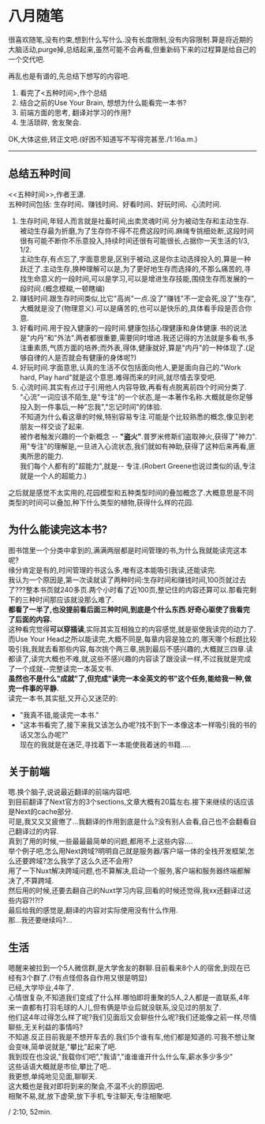 # 八月随笔

很喜欢随笔,没有约束,想到什么写什么.没有长度限制,没有内容限制.算是将近期的大脑活动,purge掉,总结起来,虽然可能不会再看,但重新码下来的过程算是给自己的一个交代吧.  

再乱也是有谱的,先总结下想写的内容吧.
1. 看完了<五种时间>,作个总结
2. 结合之前的Use Your Brain, 想想为什么能看完一本书?
3. 前端方面的思考, 翻译对学习的作用?
4. 生活琐碎, 舍友聚会.  

OK,大体这些,转正文吧.(好困不知道写不写得完甚至./1:16a.m.)

---
## 总结五种时间
<<五种时间>>,作者王潇.  
五种时间包括: 生存时间、赚钱时间、好看时间、好玩时间、心流时间.  
1. 生存时间,年轻人而言就是社畜时间,出卖灵魂时间.分为被动生存和主动生存.  
被动生存最为折磨,为了生存你不得不花费这段时间.麻绳专挑细处断,这段时间很有可能不断你不乐意投入,持续时间还很有可能很长,占据你一天生活的1/3, 1/2.  
主动生存,有点忘了,字面意思是,区别于被动,这是你主动选择投入的,算是一种跃迁了.主动生存,换种理解可以是,为了更好地生存而选择的,不那么痛苦的,寻找生命意义的一段时间,可以是学习,可以是增进生存技能,围绕生存而发展的一段时间.(概念模糊,一顿瞎编)  
2. 赚钱时间.跟生存时间类似,比它"高尚"一点.没了"赚钱"不一定会死,没了"生存",大概就是没了(物理意义).可以是痛苦的,也可以是快乐的,具体看手段是否合你意.  
3. 好看时间.用于投入健康的一段时间.健康包括心理健康和身体健康.书的说法是"内丹"和"外法".两者都很重要,需要同时增进.我还记得的方法就是多看书,多注重素质,气质方面的培养;而外表,得体,健康就好,算是"内丹"的一种体现了.(足够自律的人是否就会有健康的身体呢?)  
4. 好玩时间.字面意思,认真的生活不仅包括面向他人,更是面向自己的."Work hard, Play hard"就是这个意思.难得而来的时间,就尽情去享受吧.  
5. 心流时间.其实有点过于引用他人内容导致,再看有点脱离前四个时间分类了.  
"心流"一词应该不陌生,是"专注"的一个状态,是一本著作名称.大概就是你足够投入到一件事后,一种"忘我","忘记时间"的体验.  
不知道为什么看这章的时候,特别容易专注.可能是个比较熟悉的概念,像见到老朋友一样交谈了起来.  
被作者触发兴趣的一个新概念 -- **"盗火"**.普罗米修斯们盗取神火,获得了"神力".  
用"专注"的理解是,一旦进入心流状态,我们就如有神助,获得了这种后来再看,匪夷所思的能力.  
我们每个人都有的"超能力",就是-- 专注.(Robert Greene也说过类似的话,专注就是一个人的超能力.)  

之后就是感觉不太实用的,花园模型和五种类型时间的叠加概念了.大概意思是不同类型的时间可以叠加,种下什么类型的植物,获得什么样的花园.  

## 为什么能读完这本书?
图书馆里一个分类中拿到的,满满两层都是时间管理的书,为什么我就能读完这本呢?  
缘分肯定是有的,时间管理的书这么多,唯有这本能吸引我读,还能读完.  
我认为一个原因是,第一次读就读了两种时间:生存时间和赚钱时间,100页就过去了???整本书页就240多页.两个小时看了近100页,整记住的内容还算可以.那看完剩下的三种时间那应该就没那么难了.  
**都看了一半了,也没提前看后面三种时间,到底是个什么东西.好奇心驱使了我看完了后面的内容.**  
这种看完觉得**可以穿插读**,实际其实互相独立的内容感觉,就是驱使我读完的动力了.  
而Use Your Head之所以能读完,大概不同是,每章内容是独立的,哪天哪个标题比较吸引我,我就去看那些内容,每次挑个两三章,挑到最后不感兴趣的,大概就三四章.读都读了,读完大概也不难,就,这些不感兴趣的内容读了跟没读一样,不过我就是完成了一个成就--完整读完一本英文书.  
**虽然也不是什么"成就"了,但完成"读完一本全英文的书"这个任务,能给我一种,做完一件事的平静.**  
读完一本书,其实挺,又开心又迷茫的:
- "我真不错,能读完一本书."
- "这本书看完了,接下来我又该怎么办呢?找不到下一本像这本一样吸引我的书的话又怎么办呢?"  
现在的我就是在迷茫,寻找着下一本能使我着迷的书籍.....  

## 关于前端
嗯.换个脑子,说说最近翻译的前端内容吧.  
到目前翻译了Next官方的3个sections,文章大概有20篇左右.接下来继续的话应该是Next的cache部分.  
可是,我又又又疲倦了...我翻译的作用到底是什么?没有别人会看,自己也不会翻看自己翻译过的内容.  
真到了用的时候,一些最最最简单的问题,都用不上这些内容....  
举个例子吧,怎么用Next跨域?明明自己就是服务器/客户端一体的全栈开发框架,怎么还要跨域?怎么我学了这么久还不会用?  
用了一下Nuxt解决跨域问题,也不算解决,启动一个服务,客户端和服务器终端都解决了,不算跨域.  
然后用的时候,还要去翻自己的Nuxt学习内容,回看的时候还觉得,我xx还翻译过这些内容?!?!?  
最后给我的感觉是,翻译的内容对实际使用没有什么作用.  
那...我还要继续吗?...

## 生活
嗯醒来被拉到一个5人微信群,是大学舍友的群聊.目前看来8个人的宿舍,到现在已经有3个群了.(?有点怪但各自作用又很是明显)  
已经,大学毕业,4年了.  
心情很复杂,不知道我们变成了什么样.哪怕即将重聚的5人,2人都是一直联系,4年来一直都有打羽毛球的人儿,但有俩是毕业后就没联系,没见过的朋友了.  
他们这4年过得怎么样了呢?我们见面后又会聊些什么呢?我们还能像之前一样,尽情聊些,无关利益的事情吗?  
不知道.反正目前我是不想开车去的.我们5个谁有车,他们都是知道的.可我不想让聚会变味,简单说就是,"攀比"起来了吧.  
我到现在也没说,"我载你们吧","我请","谁谁谁开什么什么车,薪水多少多少"  
这些话语大概就是市侩,攀比了吧..  
我更想,单纯地见见面,聊聊天.  
这大概也是我对即将到来的聚会,不温不火的原因吧.  
相聚不易,就,放下虚荣,放下手机,专注聊天,专注相聚吧.

/ 2:10, 52min.
